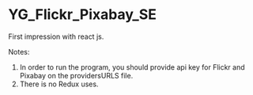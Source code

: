 # YG_Flickr_Pixabay_SE

First impression with react js.

Notes:

1. In order to run the program, you should provide api key for Flickr and Pixabay on the providersURLS file.
2. There is no Redux uses.
